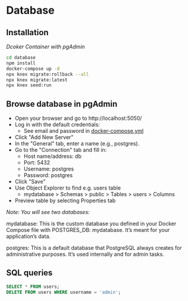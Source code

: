 # Database

## Installation
*Dcoker Container with pgAdmin*  
```bash
cd database
npm install
docker-compose up -d
npx knex migrate:rollback --all
npx knex migrate:latest
npx knex seed:run
```

## Browse database in pgAdmin
- Open your browser and go to http://localhost:5050/
- Log in with the default credentials:
  - See email and password in [docker-compose.yml](docker-compose.yml)
- Click "Add New Server"
- In the "General" tab, enter a name (e.g., postgres).
- Go to the "Connection" tab and fill in:
  - Host name/address: db
  - Port: 5432
  - Username: postgres
  - Password: postgres
- Click "Save"
- Use Object Explorer to find e.g. users table  
  - mydatabase > Schemas > public > Tables > users > Columns  
- Preview table by selecting Properties tab

*Note: You will see two databases:*

mydatabase: This is the custom database you defined in your Docker Compose file with POSTGRES_DB: mydatabase. It’s meant for your application’s data.

postgres: This is a default database that PostgreSQL always creates for administrative purposes. It’s used internally and for admin tasks.

## SQL queries
```sql
SELECT * FROM users;
DELETE FROM users WHERE username = 'admin'; 
```
